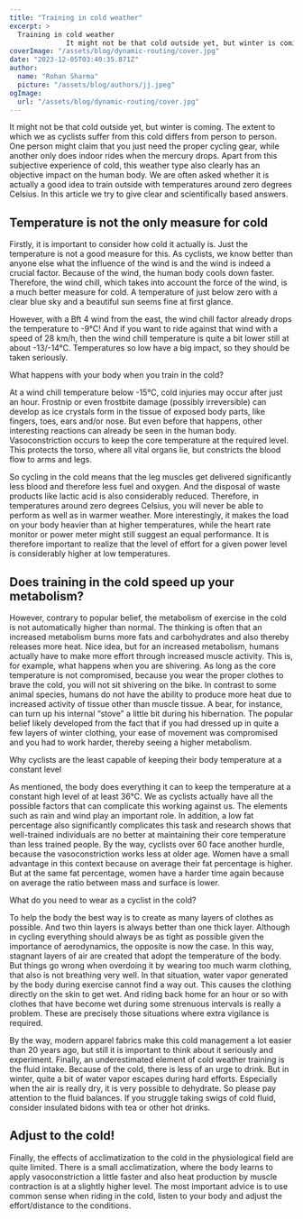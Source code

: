 ```yaml
---
title: "Training in cold weather"
excerpt: >
  Training in cold weather
              It might not be that cold outside yet, but winter is coming. The extent to which we as cyclists suffer from this cold differs from person to person. One person…
coverImage: "/assets/blog/dynamic-routing/cover.jpg"
date: "2023-12-05T03:40:35.871Z"
author:
  name: "Rohan Sharma"
  picture: "/assets/blog/authors/jj.jpeg"
ogImage:
  url: "/assets/blog/dynamic-routing/cover.jpg"
---
```


It might not be that cold outside yet, but winter is coming. The extent to which we as cyclists suffer from this cold differs from person to person. One person might claim that you just need the proper cycling gear, while another only does indoor rides when the mercury drops. Apart from this subjective experience of cold, this weather type also clearly has an objective impact on the human body. We are often asked whether it is actually a good idea to train outside with temperatures around zero degrees Celsius. In this article we try to give clear and scientifically based answers.


## Temperature is not the only measure for cold

Firstly, it is important to consider how cold it actually is. Just the temperature is not a good measure for this. As cyclists, we know better than anyone else what the influence of the wind is and the wind is indeed a crucial factor. Because of the wind, the human body cools down faster. Therefore, the wind chill, which takes into account the force of the wind, is a much better measure for cold. A temperature of just below zero with a clear blue sky and a beautiful sun seems fine at first glance.


However, with a Bft 4 wind from the east, the wind chill factor already drops the temperature to -9°C! And if you want to ride against that wind with a speed of 28 km/h, then the wind chill temperature is quite a bit lower still at about -13/-14°C. Temperatures so low have a big impact, so they should be taken seriously.


What happens with your body when you train in the cold?


At a wind chill temperature below -15°C, cold injuries may occur after just an hour. Frostnip or even frostbite damage (possibly irreversible) can develop as ice crystals form in the tissue of exposed body parts, like fingers, toes, ears and/or nose. But even before that happens, other interesting reactions can already be seen in the human body. Vasoconstriction occurs to keep the core temperature at the required level. This protects the torso, where all vital organs lie, but constricts the blood flow to arms and legs.


So cycling in the cold means that the leg muscles get delivered significantly less blood and therefore less fuel and oxygen. And the disposal of waste products like lactic acid is also considerably reduced. Therefore, in temperatures around zero degrees Celsius, you will never be able to perform as well as in warmer weather. More interestingly, it makes the load on your body heavier than at higher temperatures, while the heart rate monitor or power meter might still suggest an equal performance. It is therefore important to realize that the level of effort for a given power level is considerably higher at low temperatures.


## Does training in the cold speed up your metabolism?

However, contrary to popular belief, the metabolism of exercise in the cold is not automatically higher than normal. The thinking is often that an increased metabolism burns more fats and carbohydrates and also thereby releases more heat. Nice idea, but for an increased metabolism, humans actually have to make more effort through increased muscle activity. This is, for example, what happens when you are shivering. As long as the core temperature is not compromised, because you wear the proper clothes to brave the cold, you will not sit shivering on the bike. In contrast to some animal species, humans do not have the ability to produce more heat due to increased activity of tissue other than muscle tissue. A bear, for instance, can turn up his internal “stove” a little bit during his hibernation. The popular belief likely developed from the fact that if you had dressed up in quite a few layers of winter clothing, your ease of movement was compromised and you had to work harder, thereby seeing a higher metabolism.


Why cyclists are the least capable of keeping their body temperature at a constant level


As mentioned, the body does everything it can to keep the temperature at a constant high level of at least 36°C. We as cyclists actually have all the possible factors that can complicate this working against us. The elements such as rain and wind play an important role. In addition, a low fat percentage also significantly complicates this task and research shows that well-trained individuals are no better at maintaining their core temperature than less trained people. By the way, cyclists over 60 face another hurdle, because the vasoconstriction works less at older age. Women have a small advantage in this context because on average their fat percentage is higher. But at the same fat percentage, women have a harder time again because on average the ratio between mass and surface is lower.


What do you need to wear as a cyclist in the cold?


To help the body the best way is to create as many layers of clothes as possible. And two thin layers is always better than one thick layer. Although in cycling everything should always be as tight as possible given the importance of aerodynamics, the opposite is now the case. In this way, stagnant layers of air are created that adopt the temperature of the body. But things go wrong when overdoing it by wearing too much warm clothing, that also is not breathing very well. In that situation, water vapor generated by the body during exercise cannot find a way out. This causes the clothing directly on the skin to get wet. And riding back home for an hour or so with clothes that have become wet during some strenuous intervals is really a problem. These are precisely those situations where extra vigilance is required.


By the way, modern apparel fabrics make this cold management a lot easier than 20 years ago, but still it is important to think about it seriously and experiment. Finally, an underestimated element of cold weather training is the fluid intake. Because of the cold, there is less of an urge to drink. But in winter, quite a bit of water vapor escapes during hard efforts. Especially when the air is really dry, it is very possible to dehydrate. So please pay attention to the fluid balances. If you struggle taking swigs of cold fluid, consider insulated bidons with tea or other hot drinks.


## Adjust to the cold!

Finally, the effects of acclimatization to the cold in the physiological field are quite limited. There is a small acclimatization, where the body learns to apply vasoconstriction a little faster and also heat production by muscle contraction is at a slightly higher level. The most important advice is to use common sense when riding in the cold, listen to your body and adjust the effort/distance to the conditions.
